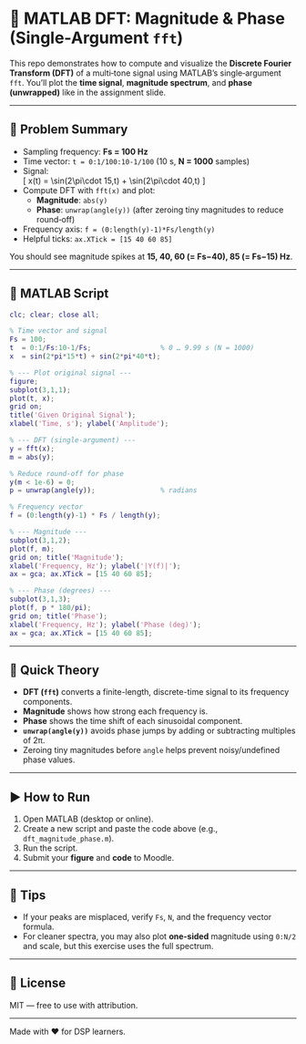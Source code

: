 # 🧮 MATLAB DFT: Magnitude & Phase (Single-Argument `fft`)

This repo demonstrates how to compute and visualize the **Discrete Fourier Transform (DFT)** of a multi‑tone signal using MATLAB’s single‑argument `fft`. You’ll plot the **time signal**, **magnitude spectrum**, and **phase (unwrapped)** like in the assignment slide.

---

## 📌 Problem Summary

- Sampling frequency: **Fs = 100 Hz**
- Time vector: `t = 0:1/100:10-1/100`  (10 s, **N = 1000** samples)
- Signal:  
  \[ x(t) = \sin(2\pi\cdot 15\,t) + \sin(2\pi\cdot 40\,t) \]
- Compute DFT with `fft(x)` and plot:
  - **Magnitude**: `abs(y)`  
  - **Phase**: `unwrap(angle(y))` (after zeroing tiny magnitudes to reduce round‑off)
- Frequency axis: `f = (0:length(y)-1)*Fs/length(y)`
- Helpful ticks: `ax.XTick = [15 40 60 85]`

You should see magnitude spikes at **15, 40, 60 (= Fs−40), 85 (= Fs−15) Hz**.

---

## 🧪 MATLAB Script

```matlab
clc; clear; close all;

% Time vector and signal
Fs = 100;
t  = 0:1/Fs:10-1/Fs;                 % 0 … 9.99 s (N = 1000)
x  = sin(2*pi*15*t) + sin(2*pi*40*t);

% --- Plot original signal ---
figure;
subplot(3,1,1);
plot(t, x);
grid on;
title('Given Original Signal');
xlabel('Time, s'); ylabel('Amplitude');

% --- DFT (single-argument) ---
y = fft(x);
m = abs(y);

% Reduce round-off for phase
y(m < 1e-6) = 0;
p = unwrap(angle(y));                % radians

% Frequency vector
f = (0:length(y)-1) * Fs / length(y);

% --- Magnitude ---
subplot(3,1,2);
plot(f, m);
grid on; title('Magnitude');
xlabel('Frequency, Hz'); ylabel('|Y(f)|');
ax = gca; ax.XTick = [15 40 60 85];

% --- Phase (degrees) ---
subplot(3,1,3);
plot(f, p * 180/pi);
grid on; title('Phase');
xlabel('Frequency, Hz'); ylabel('Phase (deg)');
ax = gca; ax.XTick = [15 40 60 85];
```

---

## 🧠 Quick Theory

- **DFT (`fft`)** converts a finite-length, discrete-time signal to its frequency components.  
- **Magnitude** shows how strong each frequency is.  
- **Phase** shows the time shift of each sinusoidal component.  
- **`unwrap(angle(y))`** avoids phase jumps by adding or subtracting multiples of 2π.  
- Zeroing tiny magnitudes before `angle` helps prevent noisy/undefined phase values.

---

## ▶️ How to Run
1. Open MATLAB (desktop or online).  
2. Create a new script and paste the code above (e.g., `dft_magnitude_phase.m`).  
3. Run the script.  
4. Submit your **figure** and **code** to Moodle.

---

## 🧩 Tips
- If your peaks are misplaced, verify `Fs`, `N`, and the frequency vector formula.  
- For cleaner spectra, you may also plot **one-sided** magnitude using `0:N/2` and scale, but this exercise uses the full spectrum.

---

## 📜 License
MIT — free to use with attribution.

---

Made with ❤️ for DSP learners.  
